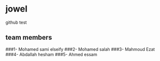 # jowel
 github test

## team members
###1- Mohamed sami elseify
###2- Mohamed salah
###3- Mahmoud Ezat
###4- Abdallah hesham
###5- Ahmed essam
